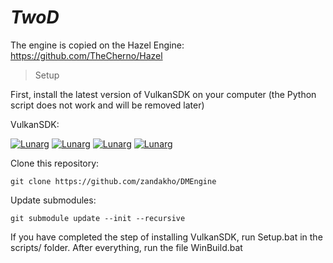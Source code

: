 <h1><i>TwoD</i></h1>

The engine is copied on the Hazel Engine: https://github.com/TheCherno/Hazel


> Setup

First, install the latest version of VulkanSDK on your computer (the Python script does not work and will be removed later)

VulkanSDK:

[![Lunarg](https://img.shields.io/badge/-Vulkan-090909?style=for-the-badge&logo=Vulkan&logoColor=47C5FB)](https://vulkan.lunarg.com/)
[![Lunarg](https://img.shields.io/badge/-For_Windows-090909?style=for-the-badge&logo=Vulkan&logoColor=47C5FB)](https://vulkan.lunarg.com/sdk/home#windows)
[![Lunarg](https://img.shields.io/badge/-For_Linux-090909?style=for-the-badge&logo=Vulkan&logoColor=47C5FB)](https://vulkan.lunarg.com/sdk/home#linux)
[![Lunarg](https://img.shields.io/badge/-For_Mac-090909?style=for-the-badge&logo=Vulkan&logoColor=47C5FB)](https://vulkan.lunarg.com/sdk/home#mac)

Clone this repository:

```
git clone https://github.com/zandakho/DMEngine
```

Update submodules: 

```
git submodule update --init --recursive
```

If you have completed the step of installing VulkanSDK, run Setup.bat in the scripts/ folder.
After everything, run the file WinBuild.bat

